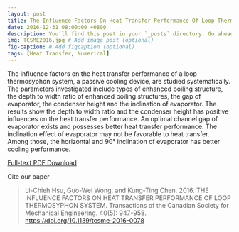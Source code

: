 ```yaml
---
layout: post
title: The Influence Factors On Heat Transfer Performance Of Loop Thermosyphon System, TCSME, 2016.
date: 2016-12-31 08:00:00 +0800
description: You’ll find this post in your `_posts` directory. Go ahead and edit it and re-build the site to see your changes. # Add post description (optional)
img: TCSME2016.jpg # Add image post (optional)
fig-caption: # Add figcaption (optional)
tags: [Heat Transfer, Numerical]
---
```

The influence factors on the heat transfer performance of a loop thermosyphon system, a passive cooling device, are studied systematically. The parameters investigated include types of enhanced boiling structure, the depth to width ratio of enhanced boiling structures, the gap of evaporator, the condenser height and the inclination of evaporator. The results show the depth to width ratio and the condenser height has positive influences on the heat transfer performance. An optimal channel gap of evaporator exists and possesses better heat transfer performance. The inclination effect of evaporator may not be favorable to heat transfer. Among those, the horizontal and 90° inclination of evaporator has better cooling performance.

[Full-text PDF Download](https://cdnsciencepub.com/doi/10.1139/tcsme-2016-0078)

Cite our paper
> Li-Chieh Hsu, Guo-Wei Wong, and Kung-Ting Chen. 2016. THE INFLUENCE FACTORS ON HEAT TRANSFER PERFORMANCE OF LOOP THERMOSYPHON SYSTEM. Transactions of the Canadian Society for Mechanical Engineering. 40(5): 947-958. https://doi.org/10.1139/tcsme-2016-0078
